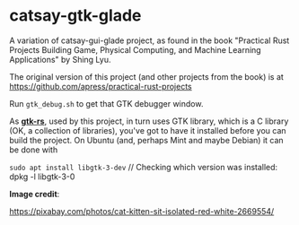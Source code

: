 # catsay-gtk-glade
A variation of catsay-gui-glade project, as found in the book "Practical Rust Projects Building Game, Physical Computing, and Machine Learning Applications" by Shing Lyu.

The original version of this project (and other projects from the book) is at https://github.com/apress/practical-rust-projects

Run `gtk_debug.sh` to get that GTK debugger window.

As **[gtk-rs](https://gtk-rs.org/)**, used by this project, in turn uses GTK library, which is a C library  (OK, a collection of libraries),  you've got to have it installed before you can build the project. On Ubuntu (and, perhaps Mint and maybe  Debian) it can be done with

`sudo apt install libgtk-3-dev` // Checking which version was installed: dpkg -l libgtk-3-0

**Image credit**:

https://pixabay.com/photos/cat-kitten-sit-isolated-red-white-2669554/
